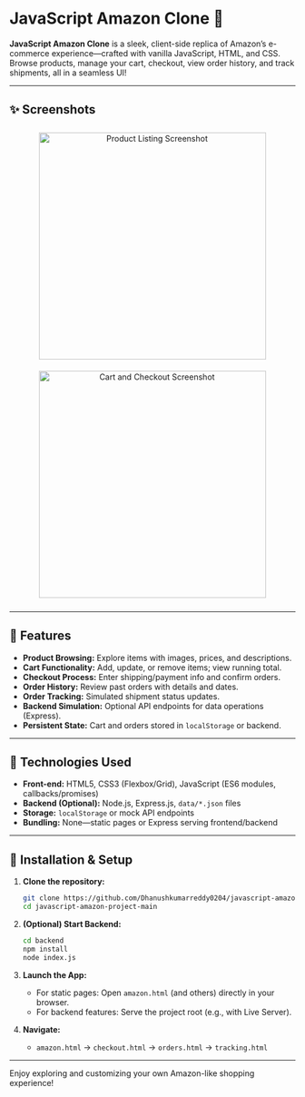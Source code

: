 # JavaScript Amazon Clone 🛒

**JavaScript Amazon Clone** is a sleek, client-side replica of Amazon’s e-commerce experience—crafted with vanilla JavaScript, HTML, and CSS. Browse products, manage your cart, checkout, view order history, and track shipments, all in a seamless UI!

---

## ✨ Screenshots

<p align="center">
   <img src="image/screenshot1.png" alt="Product Listing Screenshot" width="400" style="margin: 10px;">
   <img src="image/screenshot2.png" alt="Cart and Checkout Screenshot" width="400" style="margin: 10px;">
</p>

---

## 🚀 Features

- **Product Browsing:** Explore items with images, prices, and descriptions.
- **Cart Functionality:** Add, update, or remove items; view running total.
- **Checkout Process:** Enter shipping/payment info and confirm orders.
- **Order History:** Review past orders with details and dates.
- **Order Tracking:** Simulated shipment status updates.
- **Backend Simulation:** Optional API endpoints for data operations (Express).
- **Persistent State:** Cart and orders stored in `localStorage` or backend.

---

## 🔧 Technologies Used

- **Front-end:** HTML5, CSS3 (Flexbox/Grid), JavaScript (ES6 modules, callbacks/promises)
- **Backend (Optional):** Node.js, Express.js, `data/*.json` files
- **Storage:** `localStorage` or mock API endpoints
- **Bundling:** None—static pages or Express serving frontend/backend

---

## 💾 Installation & Setup

1. **Clone the repository:**

    ```bash
    git clone https://github.com/Dhanushkumarreddy0204/javascript-amazon-project-main.git
    cd javascript-amazon-project-main
    ```

2. **(Optional) Start Backend:**

    ```bash
    cd backend
    npm install
    node index.js
    ```

3. **Launch the App:**

    - For static pages: Open `amazon.html` (and others) directly in your browser.
    - For backend features: Serve the project root (e.g., with Live Server).

4. **Navigate:**

    - `amazon.html` → `checkout.html` → `orders.html` → `tracking.html`

---

Enjoy exploring and customizing your own Amazon-like shopping experience!
